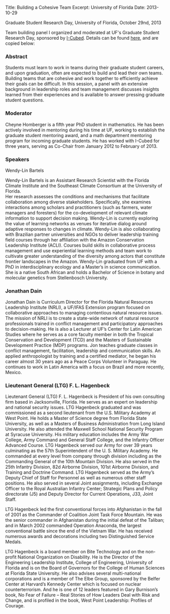 Title: Building a Cohesive Team
Excerpt: University of Florida
Date: 2013-10-29


Graduate Student Research Day, University of Florida, October 29nd, 2013


Team building panel I organized and moderated at UF's Graduate Student Research 
Day, sponsored by [I-Cubed](http://i3.institutes.ufl.edu/). Details can be found 
[here](http://i3.institutes.ufl.edu/graduate-student-advisory-council/events/2013-graduate-student-research-day-schedule/building-a-cohesive-team-2013-graduate-research-day/), 
and are copied below:


### Abstract
Students must learn to work in teams during their graduate student careers, and 
upon graduation, often are expected to build and lead their own teams. Building 
teams that are cohesive and work together to efficiently achieve their goals can 
be difficult. In this session, a panel with an extensive background in 
leadership roles and team management discusses insights learned from their 
experiences and is available to answer pressing graduate student questions.

### Moderator
Cheyne Homberger is a fifth year PhD student in mathematics. He has been 
actively involved in mentoring during his time at UF, working to establish the 
graduate student mentoring award, and a math department mentoring program for 
incoming graduate students. He has worked with I-Cubed for three years, serving 
as Co-Chair from January 2012 to February of 2013.

### Speakers
Wendy-Lin Bartels

Wendy-Lin Bartels is an Assistant Research Scientist with the Florida Climate 
Institute and the Southeast Climate Consortium at the University of Florida.  
Her research assesses the conditions and mechanisms that facilitate 
collaboration among diverse stakeholders.  Specifically, she examines 
interactions among scholars and practitioners (such as farmers, water managers 
and foresters) for the co-development of relevant climate information to support 
decision making. Wendy-Lin is currently exploring the value of learning networks 
as venues for iterative dialog around adaptive responses to changes in climate. 
Wendy-Lin is also collaborating with Brazilian partner universities and NGOs to 
deliver leadership training field courses through her affiliation with the 
Amazon Conservation Leadership Institute (ACLI).  Courses build skills in 
collaborative process management and use experiential learning methods and team 
work to cultivate greater understanding of the diversity among actors that 
constitute frontier landscapes in the Amazon.  Wendy-Lin graduated from UF with 
a PhD in interdisciplinary ecology and a Master’s in science communication.  She 
is a native South African and holds a Bachelor of Science in botany and 
molecular genetics from Stellenbosch University.

### Jonathan Dain

Jonathan Dain is Curriculum Director for the Florida Natural Resources 
Leadership Institute (NRLI), a UF/IFAS Extension program focused on 
collaborative approaches to managing contentious natural resource issues.  The 
mission of NRLI is to create a state-wide network of natural resource 
professionals trained in conflict management and participatory approaches to 
decision-making. He is also a Lecturer at UF’s Center for Latin American Studies 
where he serves as a core faculty member in both the Tropical Conservation and 
Development (TCD) and the Masters of Sustainable Development Practice (MDP) 
programs.  Jon teaches graduate classes in conflict management, facilitation, 
leadership and communication skills.  An applied anthropologist by training and 
a certified mediator, he began his career almost 30 years ago as a Peace Corps 
Volunteer in Paraguay.  He continues to work in Latin America with a focus on 
Brazil and more recently, Mexico.

### Lieutenant General (LTG) F. L. Hagenbeck

Lieutenant General (LTG) F. L. Hagenbeck is President of his own consulting firm 
based in Jacksonville, Florida. He serves as an expert on leadership and 
national security issues. LTG Hagenbeck graduated and was commissioned as a 
second lieutenant from the U.S. Military Academy at West Point. He holds a 
Master of Science degree from Florida State University, as well as a Masters of 
Business Administration from Long Island University. He also attended the 
Maxwell School National Security Program at Syracuse University. His military 
education includes the Army War College, Army Command and General Staff College, 
and the Infantry Officer Advanced Course. LTG Hagenbeck served our Army for over 
39 years culminating as the 57th Superintendent of the U. S. Military Academy. 
He commanded at every level from company through division including as the 
Commanding General of the 10th Mountain Division. He also served in the 25th 
Infantry Division, 82d Airborne Division, 101st Airborne Division, and Training 
and Doctrine Command. LTG Hagenbeck served as the Army’s Deputy Chief of Staff 
for Personnel as well as numerous other staff positions. He also served in 
several Joint assignments, including Exchange Officer to the Royal Australian 
Infantry Center; Strategic Plans and Policy directorate (J5) and Deputy Director 
for Current Operations, J33, Joint Staff.

LTG Hagenbeck led the first conventional forces into Afghanistan in the fall of 
2001 as the Commander of Coalition Joint Task Force Mountain. He was the senior 
commander in Afghanistan during the initial defeat of the Taliban; and in March 
2002 commanded Operation Anaconda, the largest conventional battle since the end 
of the Vietnam War. He has received numerous awards and decorations including 
two Distinguished Service Medals.

LTG Hagenbeck is a board member on Bite Technology and on the non-profit 
National Organization on Disability. He is the Director of the Engineering 
Leadership Institute, College of Engineering, University of Florida and is on 
the Board of Governors for the College of Human Sciences at Florida State 
University. He also advises several multi-national corporations and is a member 
of The Elbe Group, sponsored by the Belfer Center at Harvard’s Kennedy Center 
which is focused on nuclear counterterrorism. And he is one of 12 leaders 
featured in Gary Burnison’s book, No Fear of Failure – Real Stories of How 
Leaders Deal with Risk and Change, and is profiled in the book, West Point 
Leadership: Profiles of Courage.

